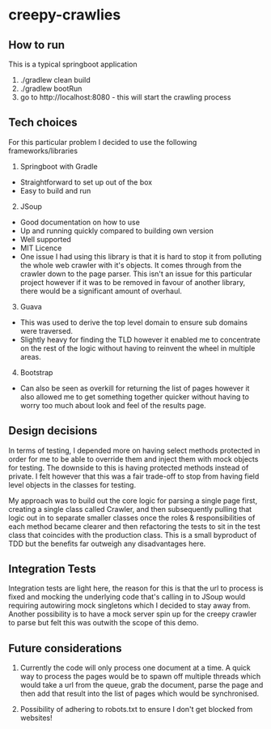 # creepy-crawlies

## How to run
This is a typical springboot application
1. ./gradlew clean build
2. ./gradlew bootRun
3. go to http://localhost:8080 - this will start the crawling process

## Tech choices

For this particular problem I decided to use the following frameworks/libraries

1. Springboot with Gradle
  * Straightforward to set up out of the box
  * Easy to build and run

2. JSoup
  * Good documentation on how to use
  * Up and running quickly compared to building own version
  * Well supported
  * MIT Licence
  * One issue I had using this library is that it is hard to stop it from polluting the whole web crawler with it's objects.
    It comes through from the crawler down to the page parser.
    This isn't an issue for this particular project however if it was to be removed in favour of another library,
    there would be a significant amount of overhaul.

3. Guava
  * This was used to derive the top level domain to ensure sub domains were traversed.
  * Slightly heavy for finding the TLD however it enabled me to concentrate on the rest of the logic without having
    to reinvent the wheel in multiple areas.

4. Bootstrap
  * Can also be seen as overkill for returning the list of pages however it also allowed me to get something together
    quicker without having to worry too much about look and feel of the results page.

## Design decisions

In terms of testing, I depended more on having select methods protected in order for me to be able to override them and inject
them with mock objects for testing. The downside to this is having protected methods instead of private. I felt however that this
was a fair trade-off to stop from having field level objects in the classes for testing.

My approach was to build out the core logic for parsing a single page first,
creating a single class called Crawler, and then subsequently pulling that logic out in to separate smaller classes once the
roles & responsibilities of each method became clearer and then refactoring the tests to sit in the test class that coincides
with the production class. This is a small byproduct of TDD but the benefits far outweigh any disadvantages here.

## Integration Tests

Integration tests are light here, the reason for this is that the url to process is fixed and mocking the
underlying code that's calling in to JSoup would requiring autowiring mock singletons which I decided to stay away from.
Another possibility is to have a mock server spin up for the creepy crawler to parse but felt this was outwith the scope of this
demo.

## Future considerations

1. Currently the code will only process one document at a time. A quick way to process the pages would be to spawn off multiple
threads which would take a url from the queue, grab the document, parse the page and then add that result into the list of pages
which would be synchronised.

2. Possibility of adhering to robots.txt to ensure I don't get blocked from websites!